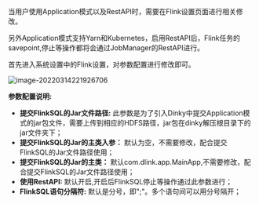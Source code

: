 
当用户使用Application模式以及RestAPI时，需要在Flink设置页面进行相关修改。

另外Application模式支持Yarn和Kubernetes，启用RestAPI后，Flink任务的savepoint,停止等操作都将会通过JobManager的RestAPI进行。

首先进入系统设置中的Flink设置，对参数配置进行修改即可。

![image-20220314221926706](http://www.aiwenmo.com/dinky/dev/docs/image-20220314221926706.png)

**参数配置说明:** 

- **提交FlinkSQL的Jar文件路径:** 此参数是为了引入Dinky中提交Application模式的jar包文件，需要上传到相应的HDFS路径，jar包在dinky解压根目录下的jar文件夹下；
- **提交FlinkSQL的Jar的主类入参：** 默认为空，不需要修改，配合提交FlinkSQL的Jar文件路径使用；
- **提交FlinkSQL的Jar的主类：** 默认com.dlink.app.MainApp,不需要修改，配合提交FlinkSQL的Jar文件路径使用；
- **使用RestAPI:** 默认开启,开启后FlinkSQL停止等操作通过此参数进行；
- **FlinkSQL语句分隔符:** 默认是分号，即";"。多个语句间可以用分号隔开；